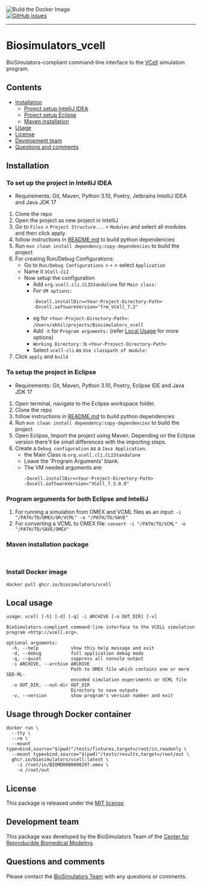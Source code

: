 ![Build the Docker Image](https://github.com/biosimulators/Biosimulators_vcell/workflows/Build%20the%20Docker%20Image/badge.svg)  
[![GitHub issues](https://img.shields.io/github/issues/biosimulators/Biosimulators_vcell?logo=GitHub)](https://github.com/biosimulators/Biosimulators_vcell/issues)

---
# Biosimulators_vcell
BioSimulators-compliant command-line interface to the [VCell](http://vcell.org/) simulation program.

## Contents
* [Installation](#installation)
    * [Project setup IntelliJ IDEA](#to-setup-the-project-in-intellij-idea)
    * [Project setup Eclipse](#to-setup-the-project-in-eclipse)
    * [Maven installation](#maven-installation-package)
* [Usage](#local-usage)
* [License](#license)
* [Development team](#development-team)
* [Questions and comments](#questions-and-comments)

## Installation

### To set up the project in IntelliJ IDEA
* Requirements: Git, Maven, Python 3.10, Poetry, Jetbrains IntelliJ IDEA and Java JDK 17
1. Clone the repo
2. Open the project as new project in IntelliJ
3. Go to `Files` > `Project Structure...` > `Modules` and select all modules and then click apply.
4. follow instructions in [README.md](./README.md) to build python dependencies
5. Run `mvn clean install dependency:copy-dependencies` to build the project
6. For creating Run/Debug Configurations:
	* Go to `Run/Debug Configurations` > `+` > select `Application`
	* Name it `VCell-CLI`
	* Now setup the configuration
		* Add `org.vcell.cli.CLIStandalone` for `Main class:`
		* For `VM options:` 
			```
			-Dvcell.installDir=<Your-Project-Directory-Path>
			-Dvcell.softwareVersion="frm_VCell_7.2"
			```
		* eg for `<Your-Project-Directory-Path>`: `/Users/akhil/projects/Biosimulators_vcell`
		* Add `-h` for `Program arguments:` (refer [Local Usage](#local-usage) for more options)
		* `Working Directory:` is `<Your-Project-Directory-Path>`
		* Select `vcell-cli` as `Use classpath of module:`
8. Click `apply` and `build`

### To setup the project in Eclipse
  * Requirements: Git, Maven, Python 3.10, Poetry, Eclipse IDE and Java JDK 17
  1. Open terminal, navigate to the Eclipse workspace folder.
  2. Clone the repo
  3. follow instructions in [README.md](./README.md) to build python dependencies
  4. Run `mvn clean install dependency:copy-dependencies` to build the project
  4. Open Eclipse, Import the project using Maven. Depending on the Eclipse version there'll be small differences with the importing steps.
  5. Create a `Debug configuration` as a `Java Application`.
     * the Main Class is `org.vcell.cli.CLIStandalone`
     * Leave the 'Program Arguments' blank.
     * The VM needed arguments are:
         ```
        -Dvcell.installDir=<Your-Project-Directory-Path>
        -Dvcell.softwareVersion="VCell_7.3.0.0"
        ```

### Program arguments for both Eclipse and IntelliJ

1. For running a simulation from OMEX and VCML files as an input:
    `-i "/PATH/TO/OMEX/OR/VCML" -o "/PATH/TO/SAVE"`
2. For converting a VCML to OMEX file:
    `convert -i "/PATH/TO/VCML" -o "/PATH/TO/SAVE/OMEX"`
 
           
### Maven installation package

` `



### Install Docker image
```
docker pull ghcr.io/biosimulators/vcell
```

## Local usage
```
usage: vcell [-h] [-d] [-q] -i ARCHIVE [-o OUT_DIR] [-v]

BioSimulators-compliant command-line interface to the VCELL simulation program <http://vcell.org>.

optional arguments:
  -h, --help            show this help message and exit
  -d, --debug           full application debug mode
  -q, --quiet           suppress all console output
  -i ARCHIVE, --archive ARCHIVE
                        Path to OMEX file which contains one or more SED-ML-
                        encoded simulation experiments or VCML file
  -o OUT_DIR, --out-dir OUT_DIR
                        Directory to save outputs
  -v, --version         show program's version number and exit
```

## Usage through Docker container
```
docker run \
  --tty \
  --rm \
  --mount type=bind,source="$(pwd)"/tests/fixtures,target=/root/in,readonly \
  --mount type=bind,source="$(pwd)"/tests/results,target=/root/out \
  ghcr.io/biosimulators/vcell:latest \
    -i /root/in/BIOMD0000000297.omex \
    -o /root/out
```

## License
This package is released under the [MIT license](LICENSE).

## Development team
This package was developed by the BioSimulators Team of the [Center for Reproducible Biomedical Modeling](https://reproduciblebiomodels.org).

## Questions and comments
Please contact the [BioSimulators Team](mailto:info@biosimulators.org) with any questions or comments.
